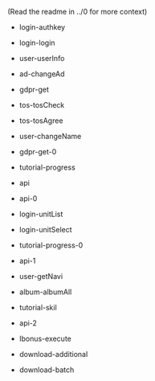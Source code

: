 (Read the readme in ../0 for more context)

- login-authkey
- login-login
- user-userInfo
- ad-changeAd
- gdpr-get
- tos-tosCheck

- tos-tosAgree
- user-changeName
- gdpr-get-0
- tutorial-progress
- api
- api-0
- login-unitList

- login-unitSelect
- tutorial-progress-0
- api-1
- user-getNavi
- album-albumAll

- tutorial-skil
- api-2
- lbonus-execute
- download-additional
- download-batch
